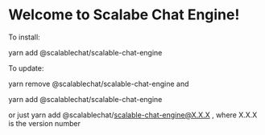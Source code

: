 # Welcome to Scalabe Chat Engine!

To install:

yarn add @scalablechat/scalable-chat-engine

To update:

yarn remove @scalablechat/scalable-chat-engine and

yarn add @scalablechat/scalable-chat-engine

or just yarn add @scalablechat/scalable-chat-engine@X.X.X , where X.X.X is the version number